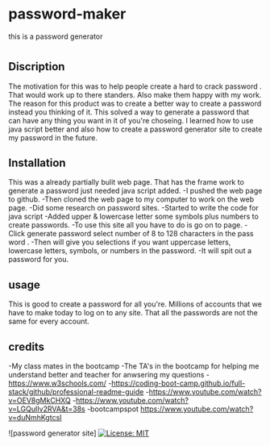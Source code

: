 # password-maker
this is a password generator
# <Horiseon website>

## Discription

The motivation for this was to help people create a hard to crack password . That would work up to there standers. Also make them happy with my work. The reason for this product was to create a better way to create a password instead you thinking of it. This solved a way to generate a password that can have any thing you want in it of you're choseing.  I learned how to use java script better and also how to create a password generator site to create my password in the future.


## Installation
 This was a already partially bulit web page. That has the frame work to generate a password just needed java script added.
 -I pushed the web page to github.
 -Then cloned the web page to my computer to work on the web page.
 -Did some research on password sites.
 -Started to write the code for java script
 -Added upper & lowercase letter some symbols plus numbers to create passwords.
 -To use this site all you have to do is go on to page.
-Click generate password select number of 8 to 128 characters in the pass word .
 -Then will give you selections if you want uppercase letters, lowercase letters, symbols, or numbers in the password.
 -It will spit out a password for you.

## usage
This is good to create a password for all you're. Millions of accounts that we have to make today to log on to any site. That all the passwords are not the same for every account.  

## credits

-My class mates in the bootcamp
-The TA's in the bootcamp for helping me understand better and teacher for anwsering my questions
-https://www.w3schools.com/ 
-https://coding-boot-camp.github.io/full-stack/github/professional-readme-guide
-https://www.youtube.com/watch?v=OEV8gMkCHXQ
-https://www.youtube.com/watch?v=LGQuIIv2RVA&t=38s
-bootcampspot
https://www.youtube.com/watch?v=duNmhKgtcsI

![password generator site]
[![License: MIT](https://img.shields.io/badge/License-MIT-yellow.svg)](https://opensource.org/licenses/MIT)
